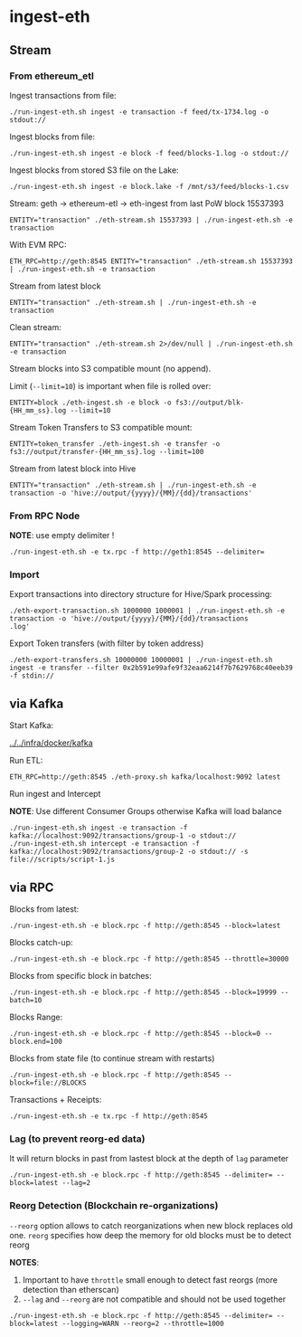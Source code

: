 # ingest-eth


## Stream 

### From ethereum_etl

Ingest transactions from file:
```
./run-ingest-eth.sh ingest -e transaction -f feed/tx-1734.log -o stdout://
```

Ingest blocks from file:
```
./run-ingest-eth.sh ingest -e block -f feed/blocks-1.log -o stdout://
```

Ingest blocks from stored S3 file on the Lake:
```
./run-ingest-eth.sh ingest -e block.lake -f /mnt/s3/feed/blocks-1.csv
```

Stream: geth -> ethereum-etl -> eth-ingest from last PoW block 15537393

```
ENTITY="transaction" ./eth-stream.sh 15537393 | ./run-ingest-eth.sh -e transaction
```

With EVM RPC:
```
ETH_RPC=http://geth:8545 ENTITY="transaction" ./eth-stream.sh 15537393 | ./run-ingest-eth.sh -e transaction
```


Stream from latest block

```
ENTITY="transaction" ./eth-stream.sh | ./run-ingest-eth.sh -e transaction
```

Clean stream:
```
ENTITY="transaction" ./eth-stream.sh 2>/dev/null | ./run-ingest-eth.sh -e transaction
```

Stream blocks into S3 compatible mount (no append).

Limit (`--limit=10`) is important when file is rolled over:

```
ENTITY=block ./eth-ingest.sh -e block -o fs3://output/blk-{HH_mm_ss}.log --limit=10
```

Stream Token Transfers to S3 compatible mount:

```
ENTITY=token_transfer ./eth-ingest.sh -e transfer -o fs3://output/transfer-{HH_mm_ss}.log --limit=100
```

Stream from latest block into Hive

```
ENTITY="transaction" ./eth-stream.sh | ./run-ingest-eth.sh -e transaction -o 'hive://output/{yyyy}/{MM}/{dd}/transactions'
```

### From RPC Node

__NOTE__: use empty delimiter !

```
./run-ingest-eth.sh -e tx.rpc -f http://geth1:8545 --delimiter=
```


### Import

Export transactions into directory structure for Hive/Spark processing:

```
./eth-export-transaction.sh 1000000 1000001 | ./run-ingest-eth.sh -e transaction -o 'hive://output/{yyyy}/{MM}/{dd}/transactions
.log'
```

Export Token transfers (with filter by token address)

```
./eth-export-transfers.sh 10000000 10000001 | ./run-ingest-eth.sh ingest -e transfer --filter 0x2b591e99afe9f32eaa6214f7b7629768c40eeb39 -f stdin://
```

## via Kafka

Start Kafka:

[../../infra/docker/kafka](../../infra/docker/kafka)

Run ETL:
```
ETH_RPC=http://geth:8545 ./eth-proxy.sh kafka/localhost:9092 latest
```

Run ingest and Intercept 

__NOTE__: Use different Consumer Groups otherwise Kafka will load balance

```
./run-ingest-eth.sh ingest -e transaction -f kafka://localhost:9092/transactions/group-1 -o stdout://
./run-ingest-eth.sh intercept -e transaction -f kafka://localhost:9092/transactions/group-2 -o stdout:// -s file://scripts/script-1.js
```

## via RPC

Blocks from latest:
```
./run-ingest-eth.sh -e block.rpc -f http://geth:8545 --block=latest 
```

Blocks catch-up:
```
./run-ingest-eth.sh -e block.rpc -f http://geth:8545 --throttle=30000
```

Blocks from specific block in batches:
```
./run-ingest-eth.sh -e block.rpc -f http://geth:8545 --block=19999 --batch=10
```

Blocks Range:
```
./run-ingest-eth.sh -e block.rpc -f http://geth:8545 --block=0 --block.end=100
```

Blocks from state file (to continue stream with restarts)
```
./run-ingest-eth.sh -e block.rpc -f http://geth:8545 --block=file://BLOCKS 
```

Transactions + Receipts:
```
./run-ingest-eth.sh -e tx.rpc -f http://geth:8545
```

### Lag (to prevent reorg-ed data)

It will return blocks in past from lastest block at the depth of `lag` parameter

```
./run-ingest-eth.sh -e block.rpc -f http://geth:8545 --delimiter= --block=latest --lag=2 
```

### Reorg Detection (Blockchain re-organizations)

`--reorg` option allows to catch reorganizations when new block replaces old one. `reorg` specifies how deep the memory for old blocks must be to detect reorg

__NOTES__: 
1. Important to have `throttle` small enough to detect fast reorgs (more detection than etherscan)
2. `--lag` and `--reorg` are not compatible and should not be used together

```
./run-ingest-eth.sh -e block.rpc -f http://geth:8545 --delimiter= --block=latest --logging=WARN --reorg=2 --throttle=1000
```

